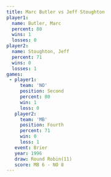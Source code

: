 ```yaml
---
title: Marc Butler vs Jeff Stoughton
player1:               
  name: Butler, Marc   
  percent: 80          
  wins: 1              
  losses: 0            
player2:               
  name: Stoughton, Jeff
  percent: 71          
  wins: 0              
  losses: 1            
games:
 - player1:          
     team: 'NO'      
     position: Second
     percent: 80     
     win: 1          
     loss: 0         
   player2:          
     team: 'MB'      
     position: Fourth
     percent: 71     
     win: 0          
     loss: 1         
   event: Brier         
   year: 1996           
   draw: Round Robin(11)
   score: MB 6 - NO 8   
---
```


